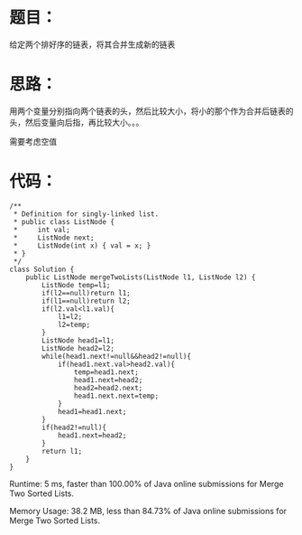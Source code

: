 # 题目：
给定两个排好序的链表，将其合并生成新的链表
# 思路：
用两个变量分别指向两个链表的头，然后比较大小，将小的那个作为合并后链表的头，然后变量向后指，再比较大小。。。

需要考虑空值
# 代码：
```
/**
 * Definition for singly-linked list.
 * public class ListNode {
 *     int val;
 *     ListNode next;
 *     ListNode(int x) { val = x; }
 * }
 */
class Solution {
    public ListNode mergeTwoLists(ListNode l1, ListNode l2) {
        ListNode temp=l1;
        if(l2==null)return l1;
        if(l1==null)return l2;
        if(l2.val<l1.val){
            l1=l2;
            l2=temp;
        }
        ListNode head1=l1;
        ListNode head2=l2;
        while(head1.next!=null&&head2!=null){
            if(head1.next.val>head2.val){
                temp=head1.next;
                head1.next=head2;
                head2=head2.next;
                head1.next.next=temp;
            }
            head1=head1.next;
        }
        if(head2!=null){
            head1.next=head2;
        }
        return l1;
    }
}
```

Runtime: 5 ms, faster than 100.00% of Java online submissions for Merge Two Sorted Lists.

Memory Usage: 38.2 MB, less than 84.73% of Java online submissions for Merge Two Sorted Lists.
